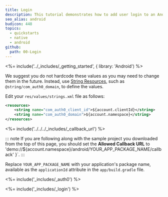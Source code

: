 ```yaml
---
title: Login
description: This tutorial demonstrates how to add user login to an Android application using Auth0.
seo_alias: android
budicon: 448
topics:
  - quickstarts
  - native
  - android
github:
  path: 00-Login
---
```


<%= include('../_includes/_getting_started', { library: 'Android') %>

We suggest you do not hardcode these values as you may need to change them in the future. Instead, use [String Resources](https://developer.android.com/guide/topics/resources/string-resource.html), such as `@string/com_auth0_domain`, to define the values. 

Edit your `res/values/strings.xml` file as follows:

```xml
<resources>
    <string name="com_auth0_client_id">${account.clientId}</string>
    <string name="com_auth0_domain">${account.namespace}</string>
</resources>
```

<%= include('../../../_includes/_callback_url') %>

::: note
If you are following along with the sample project you downloaded from the top of this page, you should set the **Allowed Callback URL** to  'demo://${account.namespace}/android/YOUR_APP_PACKAGE_NAME/callback' }`.
:::

Replace `YOUR_APP_PACKAGE_NAME` with your application's package name, available as the `applicationId` attribute in the `app/build.gradle` file.

<%= include('_includes/_auth0') %>

<%= include('_includes/_login') %>